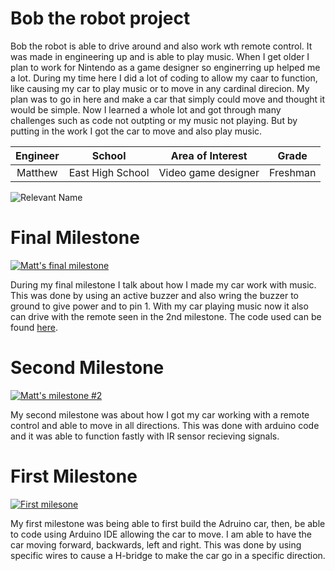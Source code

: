 # Bob the robot project
Bob the robot is able to drive around and also work wth remote control. It was made in engineering up and is able to play music. When I get older I plan to work for Nintendo as a game designer so enginerring up helped me a lot. During my time here I did a lot of coding to allow my caar to function, like causing my car to play music or to move in any cardinal direcion. My plan was to go in here and make a car that simply could move and thought it would be simple. Now I learned a whole lot and got through many challenges such as code not outpting or my music not playing. But by putting in the work I got the car to move and also play music.

| **Engineer** | **School** | **Area of Interest** | **Grade** |
|:--:|:--:|:--:|:--:|
| Matthew | East High School | Video game designer | Freshman

![Relevant Name](https://live.staticflickr.com/65535/53378531835_99f9716e3d.jpg)

# Final Milestone

[![Matt's final milestone](https://res.cloudinary.com/marcomontalbano/image/upload/v1701816321/video_to_markdown/images/youtube--UbftKko4MUk-c05b58ac6eb4c4700831b2b3070cd403.jpg)](https://www.youtube.com/watch?v=UbftKko4MUk "Matt's final milestone")

During my final milestone I talk about how I made my car work with music. This was done by using an active buzzer and also wring the buzzer to ground to give power and to pin 1. With my car playing music now it also can drive with the remote seen in the 2nd milestone. The code used can be found [here](https://github.com/Matt27631/Engineering-Up-Portfolio-Matthew/blob/gh-pages/Finished_code.ino.ino).

# Second Milestone 
[![Matt's milestone #2](https://res.cloudinary.com/marcomontalbano/image/upload/v1701810204/video_to_markdown/images/youtube--za6KkP-nZbI-c05b58ac6eb4c4700831b2b3070cd403.jpg)](https://www.youtube.com/watch?v=za6KkP-nZbI "Matt's milestone #2")

My second milestone was about how I got my car working with a remote control and able to move in all directions. This was done with arduino code and it was able to function fastly with IR sensor recieving signals.

# First Milestone
  [![First milesone](https://res.cloudinary.com/marcomontalbano/image/upload/v1700176957/video_to_markdown/images/youtube--g0w78VwypAE-c05b58ac6eb4c4700831b2b3070cd403.jpg)](https://www.youtube.com/watch?v=g0w78VwypAE "First milesone")

My first milestone was being able to first build the Adruino car, then, be able to code using Arduino IDE allowing the car to move. I am able to have the car moving forward, backwards, left and right. This was done by using specific wires to cause a H-bridge to make the car go in a specific direction.
